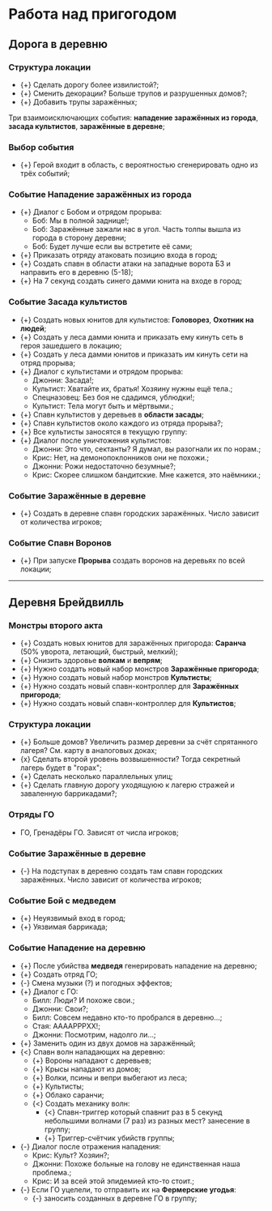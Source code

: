 # Работа над пригогодом

## Дорога в деревню

### Структура локации

* {+} Сделать дорогу более извилистой?;
* {+} Сменить декорации? Больше трупов и разрушенных домов?;
* {+} Добавить трупы заражённых;

Три взаимоисключающих события: **нападение заражённых из города**, **засада культистов**, **заражённые в деревне**;

### Выбор события

* {+} Герой входит в область, с вероятностью сгенерировать одно из трёх событий;

### Событие Нападение заражённых из города

* {+} Диалог с Бобом и отрядом прорыва:
   * Боб: Мы в полной заднице!;
   * Боб: Заражённые зажали нас в угол. Часть толпы вышла из города в сторону деревни;
   * Боб: Будет лучше если вы встретите её сами;
* {+} Приказать отряду атаковать позицию входа в город;
* {+} Создать спавн в области атаки на западные ворота БЗ и направить его в деревню (5-18);
* {+} На 7 секунд создать синего дамми юнита на входе в город;

### Событие Засада культистов

* {+} Создать новых юнитов для культистов: **Головорез**, **Охотник на людей**;
* {+} Создать у леса дамми юнита и приказать ему кинуть сеть в героя зашедшего в локацию;
* {+} Создать у леса дамми юнитов и приказать им кинуть сети на отряд прорыва;
* {+} Диалог с культистами и отрядом прорыва:
   * Джонни: Засада!;
   * Культист: Хватайте их, братья! Хозяину нужны ещё тела.;
   * Спецназовец: Без боя не сдадимся, ублюдки!;
   * Культист: Тела могут быть и мёртвыми.;
* {+} Спавн культистов у деревьев в **области засады**;
* {+} Спавн культистов около каждого из отряда прорыва?;
* {+} Все культисты заносятся в текущую группу:
* {+} Диалог после уничтожения культистов:
   * Джонни: Это что, сектанты? Я думал, вы разогнали их по норам.;
   * Крис: Нет, на демонопоклонников они не похожи.;
   * Джонни: Рожи недостаточно безумные?;
   * Крис: Скорее слишком бандитские. Мне кажется, это наёмники.;

### Событие Заражённые в деревне

* {+} Создать в деревне спавн городских заражённых. Число зависит от количества игроков;

### Событие Спавн Воронов

* {+} При запуске **Прорыва** создать воронов на деревьях по всей локации;

---

## Деревня Брейдвилль

### Монстры второго акта

* {+} Создать новых юнитов для заражённых пригорода: **Саранча** (50% уворота, летающий, быстрый, мелкий);
* {+} Снизить здоровье **волкам** и **вепрям**;
* {+} Нужно создать новый набор монстров **Заражённые пригорода**;
* {+} Нужно создать новый набор монстров **Культисты**;
* {+} Нужно создать новый спавн-контроллер для **Заражённых пригорода**;
* {+} Нужно создать новый спавн-контроллер для **Культистов**;

### Структура локации

* {+} Больше домов? Увеличить размер деревни за счёт спрятанного лагеря? См. карту в аналоговых доках;
* {x} Сделать второй уровень возвышенности? Тогда секретный лагерь будет в "горах";
* {+} Сделать несколько параллельных улиц;
* {+} Сделать главную дорогу уходящуюю к лагерю стражей и заваленную баррикадами?;

### Отряды ГО

* ГО, Гренадёры ГО. Зависят от числа игроков;

### Событие Заражённые в деревне

* {-} На подступах в деревню создать там спавн городских заражённых. Число зависит от количества игроков;

### Событие Бой с медведем

* {+} Неуязвимый вход в город;
* {+} Уязвимая баррикада;

### Событие Нападение на деревню

* {+} После убийства **медведя** генерировать нападение на деревню;
* {+} Создать отряд ГО;
* {-} Смена музыки (?) и погодных эффектов;
* {+} Диалог с ГО:
   * Билл: Люди? И похоже свои.;
   * Джонни: Свои?;
   * Билл: Совсем недавно кто-то пробрался в деревню...;
   * Стая: ААААРРРХХ!;
   * Джонни: Посмотрим, надолго ли...;
* {+} Заменить один из двух домов на заражённый;
* {<} Спавн волн нападающих на деревню:
   * {+} Вороны нападают с деревьев;
   * {+} Крысы нападают из домов;
   * {+} Волки, псины и вепри выбегают из леса;
   * {+} Культисты;
   * {+} Облако саранчи;
   * {<} Создать механику волн:
      * {<} Спавн-триггер который спавнит раз в 5 секунд небольшими волнами (7 раз) из разных мест? занесение в группу;
      * {+} Триггер-счётчик убийств группы;
* {-} Диалог после отражения нападения:
   * Крис: Культ? Хозяин?;
   * Джонни: Похоже больные на голову не единственная наша проблема.;
   * Крис: И за всей этой эпидемией кто-то стоит.;
* {-} Если ГО уцелели, то отправить их на **Фермерские угодья**:
   * {-} заносить созданных в деревне ГО в группу;
